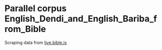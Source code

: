 # Parallel corpus English_Dendi_and_English_Bariba_from_Bible
Scraping data from [live.bible.is](http://www.bible.is/)

